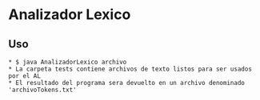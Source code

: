 # Analizador Lexico

## Uso

    * $ java AnalizadorLexico archivo
    * La carpeta tests contiene archivos de texto listos para ser usados por el AL
    * El resultado del programa sera devuelto en un archivo denominado 'archivoTokens.txt'
